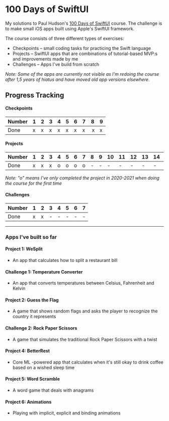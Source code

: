# 100 Days of SwiftUI

My solutions to Paul Hudson's [100 Days of SwiftUI](https://www.hackingwithswift.com/100/swiftui) course. The challenge is to make small iOS apps built using Apple's SwiftUI framework.

The course consists of three different types of exercises:
- Checkpoints – small coding tasks for practicing the Swift language
- Projects – SwiftUI apps that are combinations of tutorial-based MVP:s and improvements made by me
- Challenges – Apps I've build from scratch

_Note: Some of the apps are currently not visible as I'm redoing the course after 1,5 years of hiatus and have moved old app versions elsewhere._

## Progress Tracking

#### Checkpoints
| Number | 1 | 2 | 3 | 4 | 5 | 6 | 7 | 8 | 9 |
|--------|---|---|---|---|---|---|---|---|---|
| Done   | x | x | x | x | x | x | x | x | x |

#### Projects
| Number | 1 | 2 | 3 | 4 | 5 | 6 | 7 | 8 | 9 | 10| 11| 12| 13| 14| 15| 16| 17| 18| 19|
|--------|---|---|---|---|---|---|---|---|---|---|---|---|---|---|---|---|---|---|---|
| Done   | x | x | x | o | o | o | o | - | - | - | - | - | - | - | - | - | - | - | - |

_Note: "o" means I've only completed the project in 2020-2021 when doing the course for the first time_

#### Challenges
| Number  | 1 | 2 | 3 | 4 | 5 | 6 | 7 |
|---------|---|---|---|---|---|---|---|
| Done    | x | x | - | - | - | - | - |

---

### Apps I've built so far

#### Project 1: WeSplit
- An app that calculates how to split a restaurant bill

#### Challenge 1: Temperature Converter
- An app that converts temperatures between Celsius, Fahrenheit and Kelvin

#### Project 2: Guess the Flag
- A game that shows random flags and asks the player to recognize the country it represents

#### Challenge 2: Rock Paper Scissors
- A game that simulates the traditional Rock Paper Scissors with a twist

#### Project 4: BetterRest
- Core ML -powered app that calculates when it's still okay to drink coffee based on a wished sleep time

#### Project 5: Word Scramble
- A word game that deals with anagrams

#### Project 6: Animations
- Playing with implicit, explicit and binding animations
